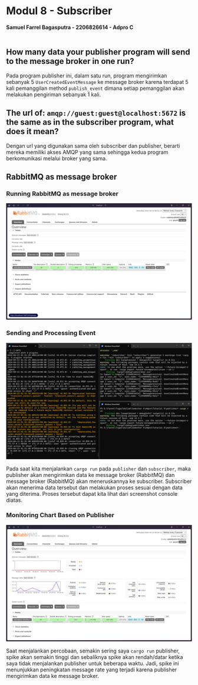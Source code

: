 # Modul 8 - Subscriber
**Samuel Farrel Bagasputra - 2206826614 - Adpro C**
<br><br>

## How many data your publisher program will send to the message broker in one run?
Pada program publisher ini, dalam satu run, program mengirimkan sebanyak 5 `UserCreatedEventMessage` ke message broker karena terdapat 5 kali pemanggilan method `publish_event` dimana setiap pemanggilan akan melakukan pengiriman sebanyak 1 kali.<br>

## The url of: `amqp://guest:guest@localhost:5672` is the same as in the subscriber program, what does it mean?
Dengan url yang digunakan sama oleh subscriber dan publisher, berarti mereka memiliki akses AMQP yang sama sehingga kedua program berkomunikasi melalui broker yang sama.<br>

## RabbitMQ as message broker
### Running RabbitMQ as message broker
<img src = "images/runningRabbitMQ.png"> <br>

### Sending and Processing Event
<img src = "images/SendingAndProcessing.png">

Pada saat kita menjalankan `cargo run` pada `publisher` dan `subscriber`, maka publisher akan mengirimkan data ke message broker (RabbitMQ) dan message broker (RabbitMQ) akan meneruskannya ke subscriber. Subscriber akan menerima data tersebut dan melakukan proses sesuai dengan data yang diterima. Proses tersebut dapat kita lihat dari screenshot console diatas.<br>

### Monitoring Chart Based on Publisher
<img src = "images/MonitoringChart.png">

Saat menjalankan percobaan, semakin sering saya `cargo run` publisher, spike akan semakin tinggi dan sebaliknya spike akan rendah/datar ketika saya tidak menjalankan publisher untuk beberapa waktu. Jadi, spike ini menunjukkan peningkatan message rate yang terjadi karena publisher mengirimkan data ke message broker.<br>